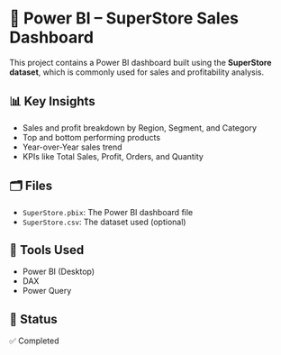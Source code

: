 # 🛒 Power BI – SuperStore Sales Dashboard

This project contains a Power BI dashboard built using the **SuperStore dataset**, which is commonly used for sales and profitability analysis.

## 📊 Key Insights
- Sales and profit breakdown by Region, Segment, and Category
- Top and bottom performing products
- Year-over-Year sales trend
- KPIs like Total Sales, Profit, Orders, and Quantity

## 🗂️ Files
- `SuperStore.pbix`: The Power BI dashboard file
- `SuperStore.csv`: The dataset used (optional)

## 📎 Tools Used
- Power BI (Desktop)
- DAX
- Power Query

## 📌 Status
✅ Completed
